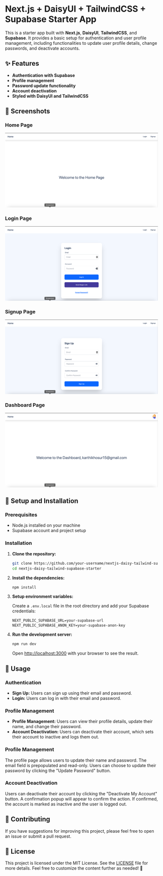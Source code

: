 # Next.js + DaisyUI + TailwindCSS + Supabase Starter App

This is a starter app built with **Next.js**, **DaisyUI**, **TailwindCSS**, and **Supabase**. It provides a basic setup for authentication and user profile management, including functionalities to update user profile details, change passwords, and deactivate accounts.

## ✨ Features

- **Authentication with Supabase**
- **Profile management**
- **Password update functionality**
- **Account deactivation**
- **Styled with DaisyUI and TailwindCSS**

## 📸 Screenshots


### Home Page
![Home Page](./screenshots/screenshot1.png)

### Login Page
![Login Page](./screenshots/screenshot2.png)

### Signup Page
![Signup Page](./screenshots/screenshot3.png)

### Dashboard Page
![Profile Page](./screenshots/screenshot4.png)




## 🚀 Setup and Installation

### Prerequisites

- Node.js installed on your machine
- Supabase account and project setup

### Installation

1. **Clone the repository:**
    ```bash
    git clone https://github.com/your-username/nextjs-daisy-tailwind-supabase-starter.git
    cd nextjs-daisy-tailwind-supabase-starter
    ```

2. **Install the dependencies:**
    ```bash
    npm install
    ```

3. **Setup environment variables:**

    Create a `.env.local` file in the root directory and add your Supabase credentials:
    ```env
    NEXT_PUBLIC_SUPABASE_URL=your-supabase-url
    NEXT_PUBLIC_SUPABASE_ANON_KEY=your-supabase-anon-key
    ```

4. **Run the development server:**
    ```bash
    npm run dev
    ```
    Open [http://localhost:3000](http://localhost:3000) with your browser to see the result.

## 📖 Usage

### Authentication

- **Sign Up:** Users can sign up using their email and password.
- **Login:** Users can log in with their email and password.

### Profile Management

- **Profile Management:** Users can view their profile details, update their name, and change their password.
- **Account Deactivation:** Users can deactivate their account, which sets their account to inactive and logs them out.

### Profile Management

The profile page allows users to update their name and password. The email field is prepopulated and read-only. Users can choose to update their password by clicking the "Update Password" button.

### Account Deactivation

Users can deactivate their account by clicking the "Deactivate My Account" button. A confirmation popup will appear to confirm the action. If confirmed, the account is marked as inactive and the user is logged out.

## 🤝 Contributing

If you have suggestions for improving this project, please feel free to open an issue or submit a pull request.

## 📄 License

This project is licensed under the MIT License. See the [LICENSE](./LICENSE) file for more details.
Feel free to customize the content further as needed! 🎉
